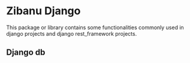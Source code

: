# Zibanu Django 

This package or library contains some functionalities commonly used in django projects and django rest_framework projects. 

## Django db


